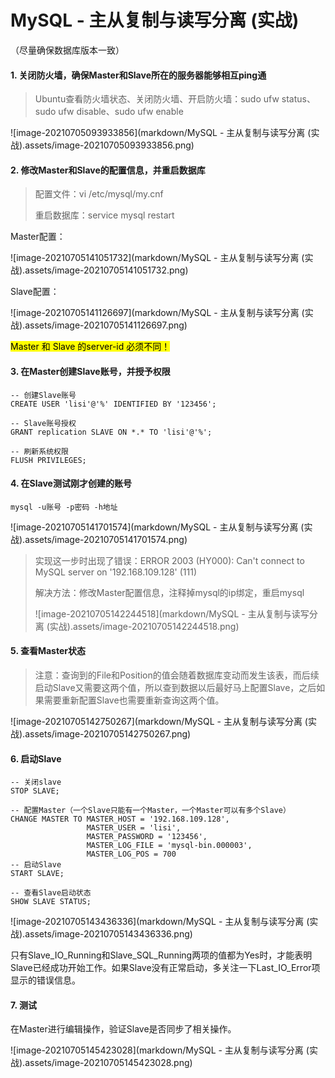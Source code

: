 # MySQL - 主从复制与读写分离 (实战)

（尽量确保数据库版本一致）

#### 1. 关闭防火墙，确保Master和Slave所在的服务器能够相互ping通

>   Ubuntu查看防火墙状态、关闭防火墙、开启防火墙：sudo ufw status、sudo ufw disable、sudo ufw enable

![image-20210705093933856](markdown/MySQL - 主从复制与读写分离 (实战).assets/image-20210705093933856.png)

#### 2. 修改Master和Slave的配置信息，并重启数据库

>   配置文件：vi /etc/mysql/my.cnf
>
>   重启数据库：service mysql restart

Master配置：

![image-20210705141051732](markdown/MySQL - 主从复制与读写分离 (实战).assets/image-20210705141051732.png)

Slave配置：

![image-20210705141126697](markdown/MySQL - 主从复制与读写分离 (实战).assets/image-20210705141126697.png)

<mark>Master 和 Slave 的server-id 必须不同！</mark>

#### 3. 在Master创建Slave账号，并授予权限

```mysql
-- 创建Slave账号
CREATE USER 'lisi'@'%' IDENTIFIED BY '123456';

-- Slave账号授权
GRANT replication SLAVE ON *.* TO 'lisi'@'%';

-- 刷新系统权限
FLUSH PRIVILEGES;
```

#### 4. 在Slave测试刚才创建的账号

```shell
mysql -u账号 -p密码 -h地址
```

![image-20210705141701574](markdown/MySQL - 主从复制与读写分离 (实战).assets/image-20210705141701574.png)

>   实现这一步时出现了错误：ERROR 2003 (HY000): Can't connect to MySQL server on '192.168.109.128' (111)
>
>   解决方法：修改Master配置信息，注释掉mysql的ip绑定，重启mysql
>
>   ![image-20210705142244518](markdown/MySQL - 主从复制与读写分离 (实战).assets/image-20210705142244518.png)

#### 5. 查看Master状态

>   注意：查询到的File和Position的值会随着数据库变动而发生该表，而后续启动Slave又需要这两个值，所以查到数据以后最好马上配置Slave，之后如果需要重新配置Slave也需要重新查询这两个值。

![image-20210705142750267](markdown/MySQL - 主从复制与读写分离 (实战).assets/image-20210705142750267.png)

#### 6. 启动Slave

```mysql
-- 关闭slave
STOP SLAVE;

-- 配置Master（一个Slave只能有一个Master，一个Master可以有多个Slave）
CHANGE MASTER TO MASTER_HOST = '192.168.109.128',
                 MASTER_USER = 'lisi',
                 MASTER_PASSWORD = '123456',
                 MASTER_LOG_FILE = 'mysql-bin.000003',
				 MASTER_LOG_POS = 700
-- 启动Slave
START SLAVE;

-- 查看Slave启动状态
SHOW SLAVE STATUS;
```

![image-20210705143436336](markdown/MySQL - 主从复制与读写分离 (实战).assets/image-20210705143436336.png)

只有Slave_IO_Running和Slave_SQL_Running两项的值都为Yes时，才能表明Slave已经成功开始工作。如果Slave没有正常启动，多关注一下Last_IO_Error项显示的错误信息。

#### 7. 测试

在Master进行编辑操作，验证Slave是否同步了相关操作。

![image-20210705145423028](markdown/MySQL - 主从复制与读写分离 (实战).assets/image-20210705145423028.png)

